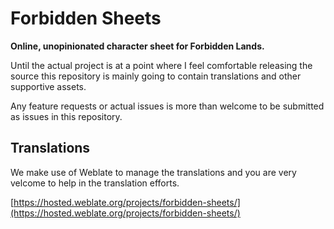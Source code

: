 # Forbidden Sheets

**Online, unopinionated character sheet for Forbidden Lands.**

Until the actual project is at a point where I feel comfortable releasing the
source this repository is mainly going to contain translations and other
supportive assets.

Any feature requests or actual issues is more than welcome to be submitted as
issues in this repository.

## Translations

We make use of Weblate to manage the translations and you are very velcome to
help in the translation efforts.

[https://hosted.weblate.org/projects/forbidden-sheets/](https://hosted.weblate.org/projects/forbidden-sheets/)
